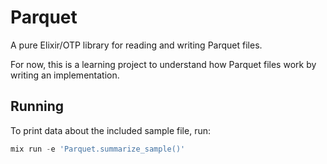 # Parquet

A pure Elixir/OTP library for reading and writing Parquet files.

For now, this is a learning project to understand how Parquet files work by writing an implementation.

## Running

To print data about the included sample file, run:
```elixir
mix run -e 'Parquet.summarize_sample()'
```
